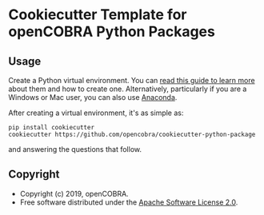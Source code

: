 # Cookiecutter Template for openCOBRA Python Packages


## Usage

Create a Python virtual environment. You can [read this guide to learn more](https://realpython.com/python-virtual-environments-a-primer/)
about them and how to create one. Alternatively, particularly if you are a 
Windows or Mac user, you can also use [Anaconda](https://docs.anaconda.com/anaconda/).

After creating a virtual environment, it's as simple as:

```
pip install cookiecutter
cookiecutter https://github.com/opencobra/cookiecutter-python-package
```

and answering the questions that follow.

## Copyright

* Copyright (c) 2019, openCOBRA.
* Free software distributed under the [Apache Software License 2.0](https://www.apache.org/licenses/LICENSE-2.0).
